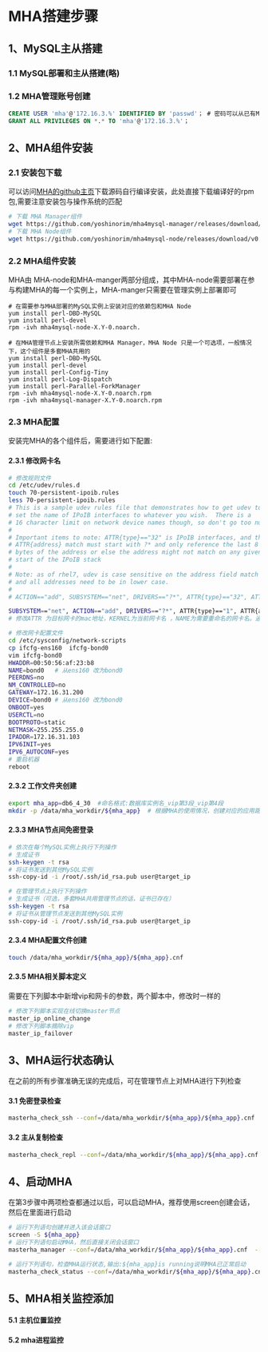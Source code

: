 # MHA搭建步骤

## 1、MySQL主从搭建
### 1.1 MySQL部署和主从搭建(略)
### 1.2 MHA管理账号创建
```sql
CREATE USER 'mha'@'172.16.3.%' IDENTIFIED BY 'passwd'； # 密码可以从已有MHA配置文件内查看
GRANT ALL PRIVILEGES ON *.* TO 'mha'@'172.16.3.%'；
```

## 2、MHA组件安装
### 2.1 安装包下载
 可以访问[MHA的github主页](https://github.com/yoshinorim/mha4mysql-manager/releases)下载源码自行编译安装，此处直接下载编译好的rpm包,需要注意安装包与操作系统的匹配
```bash
# 下载 MHA Manager组件
wget https://github.com/yoshinorim/mha4mysql-manager/releases/download/v0.58/mha4mysql-manager-0.58-0.el7.centos.noarch.rpm
# 下载 MHA Node组件
wget https://github.com/yoshinorim/mha4mysql-node/releases/download/v0.58/mha4mysql-node-0.58-0.el7.centos.noarch.rpm
```
### 2.2 MHA组件安装
MHA由 MHA-node和MHA-manger两部分组成，其中MHA-node需要部署在参与构建MHA的每一个实例上，MHA-manger只需要在管理实例上部署即可
```
# 在需要参与MHA部署的MySQL实例上安装对应的依赖包和MHA Node
yum install perl-DBD-MySQL
yum install perl-devel
rpm -ivh mha4mysql-node-X.Y-0.noarch.

# 在MHA管理节点上安装所需依赖和MHA Manager，MHA Node 只是一个可选项，一般情况下，这个组件是多套MHA共用的
yum install perl-DBD-MySQL
yum install perl-devel
yum install perl-Config-Tiny
yum install perl-Log-Dispatch
yum install perl-Parallel-ForkManager
rpm -ivh mha4mysql-node-X.Y-0.noarch.rpm
rpm -ivh mha4mysql-manager-X.Y-0.noarch.rpm

```
### 2.3 MHA配置
安装完MHA的各个组件后，需要进行如下配置:
#### 2.3.1 修改网卡名
```bash
# 修改规则文件
cd /etc/udev/rules.d
touch 70-persistent-ipoib.rules
less 70-persistent-ipoib.rules
# This is a sample udev rules file that demonstrates how to get udev to
# set the name of IPoIB interfaces to whatever you wish.  There is a
# 16 character limit on network device names though, so don't go too nuts
#
# Important items to note: ATTR{type}=="32" is IPoIB interfaces, and the
# ATTR{address} match must start with ?* and only reference the last 8
# bytes of the address or else the address might not match on any given
# start of the IPoIB stack
#
# Note: as of rhel7, udev is case sensitive on the address field match
# and all addresses need to be in lower case.
#
# ACTION=="add", SUBSYSTEM=="net", DRIVERS=="?*", ATTR{type}=="32", ATTR{address}=="?*00:02:c9:03:00:31:78:f2", NAME="mlx4_ib3"

SUBSYSTEM=="net", ACTION=="add", DRIVERS=="?*", ATTR{type}=="1", ATTR{address}=="00:50:56:af:23:b8",KERNEL=="ens*", NAME="bond0"
# 修改ATTR 为目标网卡的mac地址，KERNEL为当前网卡名 ，NAME为需要重命名的网卡名。通常情况下，只需要修改ATTR的值就行

# 修改网卡配置文件
cd /etc/sysconfig/network-scripts
cp ifcfg-ens160  ifcfg-bond0
vim ifcfg-bond0
HWADDR=00:50:56:af:23:b8
NAME=bond0   # 从ens160 改为bond0
PEERDNS=no
NM_CONTROLLED=no
GATEWAY=172.16.31.200
DEVICE=bond0 # 从ens160 改为bond0
ONBOOT=yes
USERCTL=no
BOOTPROTO=static
NETMASK=255.255.255.0
IPADDR=172.16.31.103
IPV6INIT=yes
IPV6_AUTOCONF=yes
# 重启机器
reboot
```
#### 2.3.2 工作文件夹创建
```bash
export mha_app=db6_4_30  #命名格式:数据库实例名_vip第3段_vip第4段
mkdir -p /data/mha_workdir/${mha_app}  # 根据MHA的使用情况，创建对应的应用路径，用来保存对应的日志文件、配置文件、心跳检测文件等
```
#### 2.3.3 MHA节点间免密登录
```bash
# 依次在每个MySQL实例上执行下列操作
# 生成证书
ssh-keygen -t rsa
# 将证书发送到其他MySQL实例
ssh-copy-id -i /root/.ssh/id_rsa.pub user@target_ip

# 在管理节点上执行下列操作
# 生成证书（可选，多套MHA共用管理节点的话，证书已存在）
ssh-keygen -t rsa
# 将证书从管理节点发送到其他MySQL实例
ssh-copy-id -i /root/.ssh/id_rsa.pub user@target_ip
```
#### 2.3.4 MHA配置文件创建
```bash
touch /data/mha_workdir/${mha_app}/${mha_app}.cnf
```
#### 2.3.5 MHA相关脚本定义
需要在下列脚本中新增vip和网卡的参数，两个脚本中，修改时一样的
```bash
# 修改下列脚本实现在线切换master节点
master_ip_online_change
# 修改下列脚本摘除vip
master_ip_failover
```

## 3、MHA运行状态确认
在之前的所有步骤准确无误的完成后，可在管理节点上对MHA进行下列检查
#### 3.1 免密登录检查
```bash
masterha_check_ssh --conf=/data/mha_workdir/${mha_app}/${mha_app}.cnf
```
#### 3.2 主从复制检查
```bash
masterha_check_repl --conf=/data/mha_workdir/${mha_app}/${mha_app}.cnf
```

## 4、启动MHA
在第3步骤中两项检查都通过以后，可以启动MHA，推荐使用screen创建会话，然后在里面进行启动
```bash
# 运行下列语句创建并进入该会话窗口
screen -S ${mha_app}
# 运行下列语句启动MHA，然后直接关闭会话窗口
masterha_manager --conf=/data/mha_workdir/${mha_app}/${mha_app}.cnf  --ignore_fail_on_start --ignore_last_failover >>/data/mha_workdir/${mha_app}/${mha_app}.log 2>&1 &

# 运行下列语句，检查MHA运行状态,输出:${mha_app}is running说明MHA已正常启动
masterha_check_status --conf=/data/mha_workdir/${mha_app}/${mha_app}.cnf
```

## 5、MHA相关监控添加
#### 5.1 主机位置监控
#### 5.2 mha进程监控